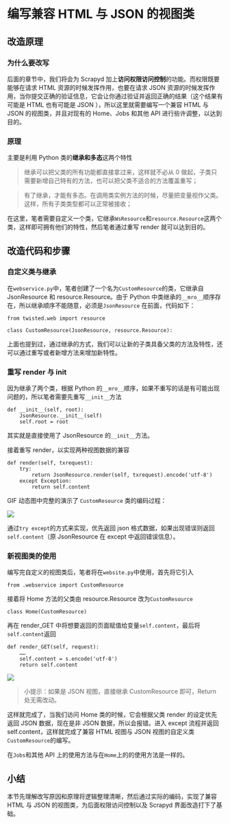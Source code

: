 # 编写兼容 HTML 与 JSON 的视图类

## 改造原理

### 为什么要改写

后面的章节中，我们将会为 Scrapyd 加上**访问权限访问控制**的功能。而权限既要能够在请求 HTML 资源的时候发挥作用，也要在请求 JSON 资源的时候发挥作用，当你提交正确的验证信息，它会让你通过验证并返回正确的结果（这个结果有可能是 HTML 也有可能是 JSON ），所以这里就需要编写一个兼容 HTML 与 JSON 的视图类，并且对现有的 Home、Jobs 和其他 API 进行些许调整，以达到目的。

### 原理

主要是利用 Python 类的**继承和多态**这两个特性

> 继承可以把父类的所有功能都直接拿过来，这样就不必从 0 做起，子类只需要新增自己特有的方法，也可以把父类不适合的方法覆盖重写；

> 有了继承，才能有多态。在调用类实例方法的时候，尽量把变量视作父类。这样，所有子类类型都可以正常被接收；

在这里，笔者需要自定义一个类，它继承`WsResource`和`resource.Resource`这两个类，这样即可拥有他们的特性，然后笔者通过重写 render 就可以达到目的。

## 改造代码和步骤

### 自定义类与继承

在`webservice.py`中，笔者创建了一个名为`CustomResource`的类，它继承自 JsonResource 和 resource.Resource。由于 Python 中类继承的`__mro__`顺序存在，所以继承顺序不能随意，必须是`JsonResource` 在前面，代码如下：

```
from twisted.web import resource

class CustomResource(JsonResource, resource.Resource):

```

上面也提到过，通过继承的方式，我们可以让新的子类具备父类的方法及特性，还可以通过重写或者新增方法来增加新特性。

### 重写 render 与 init

因为继承了两个类，根据 Python 的`__mro__`顺序，如果不重写的话是有可能出现问题的，所以笔者需要先重写`__init__`方法

```
def __init__(self, root):
    JsonResource.__init__(self)
    self.root = root

```

其实就是直接使用了 JsonResource 的`__init__`方法。

接着重写 render，以实现两种视图数据的兼容

```
def render(self, txrequest):
    try:
        return JsonResource.render(self, txrequest).encode('utf-8')
    except Exception:
        return self.content

```

GIF 动态图中完整的演示了 `CustomResource` 类的编码过程：

![](https://user-gold-cdn.xitu.io/2018/10/11/166627302981415b?w=1365&h=862&f=gif&s=2830332)

通过`try except`的方式来实现，优先返回 json 格式数据，如果出现错误则返回`self.content`（原 JsonResource 在 except 中返回错误信息）。

### 新视图类的使用

编写完自定义的视图类后，笔者将在`website.py`中使用，首先将它引入

```
from .webservice import CustomResource

```

接着将 Home 方法的父类由 resource.Resource 改为`CustomResource`

```
class Home(CustomResource)

```

再在 render\_GET 中将想要返回的页面赋值给变量`self.content`，最后将`self.content`返回

```
def render_GET(self, request):
    ……
    self.content = s.encode('utf-8')
    return self.content

```

![](https://user-gold-cdn.xitu.io/2018/10/11/166627fda1053072?w=1170&h=781&f=gif&s=3507135)

> 小提示：如果是 JSON 视图，直接继承 CustomResource 即可，Return 处无需改动。

这样就完成了，当我们访问 Home 类的时候，它会根据父类 render 的设定优先返回 JSON 数据，现在是非 JSON 数据，所以会报错。进入 except 流程并返回 self.content，这样就完成了兼容 HTML 视图与 JSON 视图的自定义类`CustomResource`的编写。

在`Jobs`和其他 API 上的使用方法与在`Home`上的的使用方法是一样的。

## 小结

本节先理解改写原因和原理将逻辑整理清晰，然后通过实际的编码，实现了兼容 HTML 与 JSON 的视图类，为后面权限访问控制以及 Scrapyd 界面改造打下了基础。